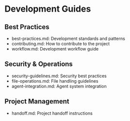 # Development Guides

## Best Practices
- best-practices.md: Development standards and patterns
- contributing.md: How to contribute to the project
- workflow.md: Development workflow guide

## Security & Operations
- security-guidelines.md: Security best practices
- file-operations.md: File handling guidelines
- agent-integration.md: Agent system integration

## Project Management
- handoff.md: Project handoff instructions